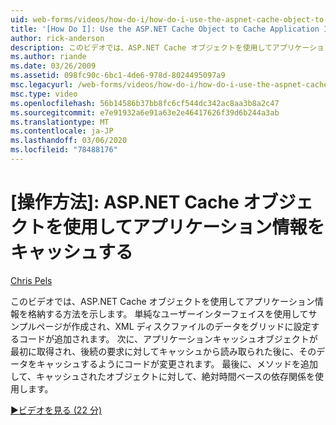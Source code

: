 ```yaml
---
uid: web-forms/videos/how-do-i/how-do-i-use-the-aspnet-cache-object-to-cache-application-information
title: '[How Do I]: Use the ASP.NET Cache Object to Cache Application Information | Microsoft Docs'
author: rick-anderson
description: このビデオでは、ASP.NET Cache オブジェクトを使用してアプリケーション情報を格納する方法を示します。 単純なユーザーインターフェイスを使用して、サンプルページを作成します。
ms.author: riande
ms.date: 03/26/2009
ms.assetid: 098fc90c-6bc1-4de6-978d-8024495097a9
msc.legacyurl: /web-forms/videos/how-do-i/how-do-i-use-the-aspnet-cache-object-to-cache-application-information
msc.type: video
ms.openlocfilehash: 56b14586b37bb8fc6cf544dc342ac8aa3b8a2c47
ms.sourcegitcommit: e7e91932a6e91a63e2e46417626f39d6b244a3ab
ms.translationtype: MT
ms.contentlocale: ja-JP
ms.lasthandoff: 03/06/2020
ms.locfileid: "78488176"
---
```

# <a name="how-do-i-use-the-aspnet-cache-object-to-cache-application-information"></a>[操作方法]: ASP.NET Cache オブジェクトを使用してアプリケーション情報をキャッシュする

[Chris Pels](https://twitter.com/chrispels)

このビデオでは、ASP.NET Cache オブジェクトを使用してアプリケーション情報を格納する方法を示します。 単純なユーザーインターフェイスを使用してサンプルページが作成され、XML ディスクファイルのデータをグリッドに設定するコードが追加されます。 次に、アプリケーションキャッシュオブジェクトが最初に取得され、後続の要求に対してキャッシュから読み取られた後に、そのデータをキャッシュするようにコードが変更されます。 最後に、メソッドを追加して、キャッシュされたオブジェクトに対して、絶対時間ベースの依存関係を使用します。

[&#9654;ビデオを見る (22 分)](https://channel9.msdn.com/Blogs/ASP-NET-Site-Videos/how-do-i-use-the-aspnet-cache-object-to-cache-application-information)
